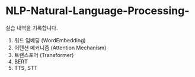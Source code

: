 # NLP-Natural-Language-Processing-
실습 내역을 기록합니다.
1) 워드 임베딩 (WordEmbedding)
2) 어텐션 메커니즘 (Attention Mechanism) 
3) 트랜스포머 (Transformer)
4) BERT
5) TTS, STT
